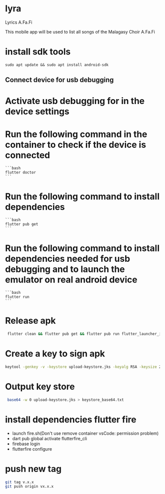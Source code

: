 # lyra

Lyrics A.Fa.Fi

This mobile app will be used to list all songs of the Malagasy Choir A.Fa.Fi
# install sdk tools
```
sudo apt update && sudo apt install android-sdk
```

## Connect device for usb debugging
# Activate usb debugging for in the device settings<br>
# Run the following command in the container to check if the device is connected
    ```bash
    flutter doctor
    ```
# Run the following command to install dependencies
    ```bash
    flutter pub get
    ```
# Run the following command to install dependencies needed for usb debugging and to launch the emulator on real android device
    ```bash
    flutter run
    ```

# Release apk
```bash
 flutter clean && flutter pub get && flutter pub run flutter_launcher_icons && flutter build apk --release --split-per-abi
 ```

# Create a key to sign apk
```bash
keytool -genkey -v -keystore upload-keystore.jks -keyalg RSA -keysize 2048 -validity 10000 -alias upload
```

# Output key store
```bash
 base64 -w 0 upload-keystore.jks > keystore_base64.txt
```

# install dependencies flutter fire
- launch fire.sh(Don't use remove container vsCode: permission problem)<br>
- dart pub global activate flutterfire_cli<br>
- firebase login
- flutterfire configure<br>

# push new tag
```bash
git tag v.x.x
git push origin vx.x.x 
```
